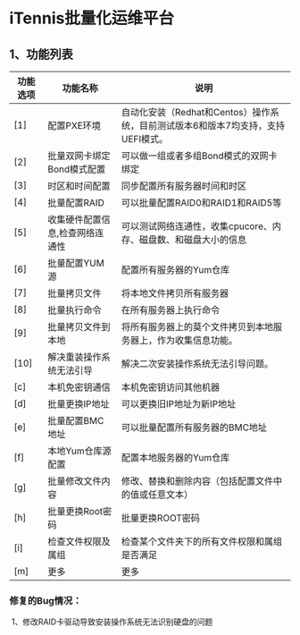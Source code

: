# iTennis批量化运维平台

## 1、功能列表

| 功能选项 | 功能名称                        | 说明                                                         |
| -------- | ------------------------------- | ------------------------------------------------------------ |
| [1]      | 配置PXE环境                     | 自动化安装（Redhat和Centos）操作系统，目前测试版本6和版本7均支持，支持UEFI模式。 |
| [2]      | 批量双网卡绑定Bond模式配置      | 可以做一组或者多组Bond模式的双网卡绑定                       |
| [3]      | 时区和时间配置                  | 同步配置所有服务器时间和时区                                 |
| [4]      | 批量配置RAID                    | 可以批量配置RAID0和RAID1和RAID5等                            |
| [5]      | 收集硬件配置信息,检查网络连通性 | 可以测试网络连通性，收集cpucore、内存、磁盘数、和磁盘大小的信息 |
| [6]      | 批量配置YUM源                   | 配置所有服务器的Yum仓库                                      |
| [7]      | 批量拷贝文件                    | 将本地文件拷贝所有服务器                                     |
| [8]      | 批量执行命令                    | 在所有服务器上执行命令                                       |
| [9]      | 批量拷贝文件到本地              | 将所有服务器上的莫个文件拷贝到本地服务器上，作为收集信息功能。 |
| [10]     | 解决重装操作系统无法引导        | 解决二次安装操作系统无法引导问题。                           |
| [c]      | 本机免密钥通信                  | 本机免密钥访问其他机器                                       |
| [d]      | 批量更换IP地址                  | 可以更换旧IP地址为新IP地址                                   |
| [e]      | 批量配置BMC地址                 | 可以批量配置所有服务器的BMC地址                              |
| [f]      | 本地Yum仓库源配置               | 配置本地服务器的Yum仓库                                      |
| [g]      | 批量修改文件内容                | 修改、替换和删除内容（包括配置文件中的值或任意文本）         |
| [h]      | 批量更换Root密码                | 批量更换ROOT密码                                             |
| [i]      | 检查文件权限及属组              | 检查某个文件夹下的所有文件权限和属组是否满足                 |
| [m]      | 更多                            | 更多                                                         |



### 修复的Bug情况：

​	1、修改RAID卡驱动导致安装操作系统无法识别硬盘的问题